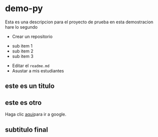 # demo-py
Esta es una descripcion para el proyecto de prueba
en esta demostracion hare lo segundo
* Crear un repositorio
- sub item 1
- sub item 2
- sub item 3
* Editar el `readme.md`
* Asustar a mis estudiantes

## este es un titulo
## este es otro
Haga clic [aqui](wwww.google.com)para ir a google.
## subtitulo final

